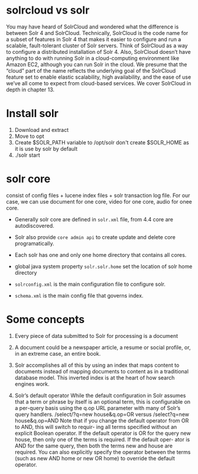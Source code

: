 solrcloud vs solr
====================
You may have heard of SolrCloud and wondered what the difference is between Solr 4
and SolrCloud. Technically, SolrCloud is the code name for a subset of features in
Solr 4 that makes it easier to configure and run a scalable, fault-tolerant cluster of
Solr servers. Think of SolrCloud as a way to configure a distributed installation of Solr 4.
Also, SolrCloud doesn’t have anything to do with running Solr in a cloud-computing
environment like Amazon EC2, although you can run Solr in the cloud. We presume
that the “cloud” part of the name reflects the underlying goal of the SolrCloud feature
set to enable elastic scalability, high availability, and the ease of use we’ve all come
to expect from cloud-based services. We cover SolrCloud in depth in chapter 13.



Install solr
===========
1. Download and extract
2. Move to opt
3. Create $SOLR_PATH variable to /opt/solr don't create $SOLR_HOME as it is use by solr by default
4. ./solr start


solr core
===========
consist of config files + lucene index files + solr transaction log file.
For our case, we can use document for one core, video for one core, audio for onee core.


- Generally solr core are defined in `solr.xml` file, from 4.4 core are autodiscovered.

- Solr also provide `core admin api` to create update and delete core programatically.


- Each solr has one and only one home directory that contains all cores.


- global java system property `solr.solr.home` set the location of solr home directory

- `solrconfig.xml` is the main configuration file to configure solr.

- `schema.xml` is the main config file that governs index.



Some concepts
=========
1. Every piece of data submitted to Solr for processing is a document
2. A document could be a newspaper article, a resume or social profile, or, in an extreme case, an entire book.
3. Solr accomplishes all of this by using an index that maps content to documents instead of mapping documents to content as in a traditional database model. This
inverted index is at the heart of how search engines work.


4. Solr’s default operator
While the default configuration in Solr assumes that a term or phrase by itself is an
optional term, this is configurable on a per-query basis using the q.op URL parameter
with many of Solr’s query handlers.
/select/?q=new house&q.op=OR versus /select?q=new house&q.op=AND
Note that if you change the default operator from OR to AND, this will switch to requir-
ing all terms specified without an explicit Boolean operator. If the default operator is
OR for the query new house, then only one of the terms is required. If the default oper-
ator is AND for the same query, then both the terms new and house are required. You
can also explicitly specify the operator between the terms (such as new AND home or
new OR home) to override the default operator. 
